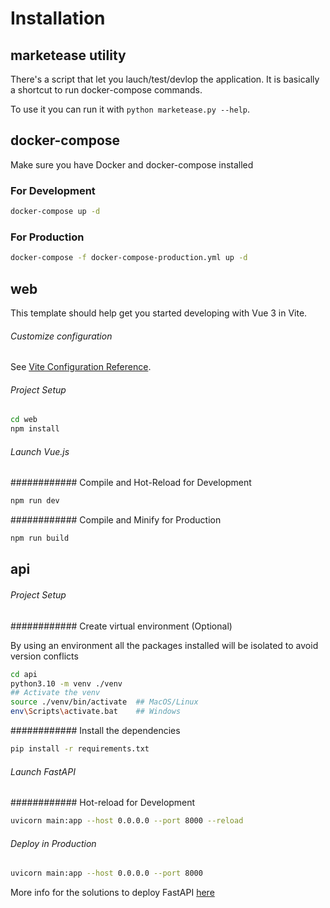 # Installation
## marketease utility
There's a script that let you lauch/test/devlop the application. It is basically a shortcut to run docker-compose commands.

To use it you can run it with `python marketease.py --help`. 

## docker-compose

Make sure you have Docker and docker-compose installed

### For Development
```sh
docker-compose up -d
```

### For Production
```sh
docker-compose -f docker-compose-production.yml up -d
```

## web

This template should help get you started developing with Vue 3 in Vite.

###### Customize configuration

See [Vite Configuration Reference](https://vitejs.dev/config/).

###### Project Setup

```sh
cd web
npm install
```
###### Launch Vue.js
############ Compile and Hot-Reload for Development

```sh
npm run dev
```

############ Compile and Minify for Production

```sh
npm run build
```

## api

###### Project Setup

############ Create virtual environment (Optional)

By using an environment all the packages installed will be isolated to avoid version conflicts
```sh
cd api
python3.10 -m venv ./venv
## Activate the venv
source ./venv/bin/activate  ## MacOS/Linux
env\Scripts\activate.bat    ## Windows
```

############ Install the dependencies

```sh
pip install -r requirements.txt
```

###### Launch FastAPI

############ Hot-reload for Development

```sh
uvicorn main:app --host 0.0.0.0 --port 8000 --reload
```

###### Deploy in Production

```sh
uvicorn main:app --host 0.0.0.0 --port 8000
```
More info for the solutions to deploy FastAPI [here](https://fastapi.tiangolo.com/deployment/)

